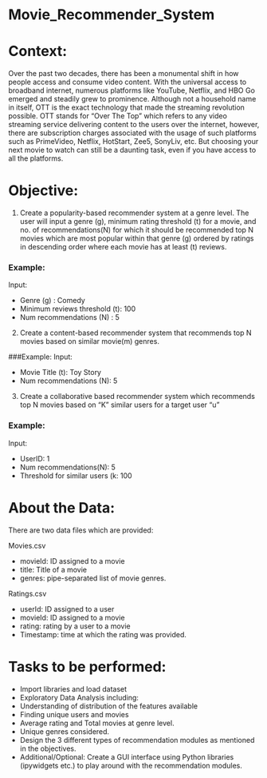 # Movie_Recommender_System

# Context:
Over the past two decades, there has been a monumental shift in how people access and consume video content. With the universal access to broadband internet, numerous platforms like YouTube, Netflix, and HBO Go emerged and steadily grew to prominence.
Although not a household name in itself, OTT is the exact technology that made the streaming revolution possible.
OTT stands for “Over The Top” which refers to any video streaming service delivering content to the users over the internet, however, there are subscription charges associated with the usage of such platforms such as PrimeVideo, Netflix, HotStart, Zee5, SonyLiv, etc.
But choosing your next movie to watch can still be a daunting task, even if you have access to all the platforms.

# Objective:
1. Create a popularity-based recommender system at a genre level. The user will input a genre (g), minimum rating threshold (t) for a movie, and no. of recommendations(N) for which it should be recommended top N movies which are most popular within that genre (g) ordered by ratings in descending order where each movie has at least (t) reviews.

### Example:
Input: 
+ Genre (g) : Comedy
+ Minimum reviews threshold (t): 100
+ Num recommendations (N) : 5

2. Create a content-based recommender system that recommends top N movies based on similar movie(m) genres.

###Example:
Input:
+ Movie Title (t): Toy Story
+ Num recommendations (N): 5

3. Create a collaborative based recommender system which recommends top N movies based on “K” similar users for a target user “u”

### Example:
Input:
+ UserID: 1 
+ Num recommendations(N): 5
+ Threshold for similar users (k: 100

# About the Data:
There are two data files which are provided:

Movies.csv
+ movieId: ID assigned to a movie
+ title: Title of a movie
+ genres: pipe-separated list of movie genres.

Ratings.csv
+ userId: ID assigned to a user
+ movieId: ID assigned to a movie
+ rating: rating by a user to a movie
+ Timestamp: time at which the rating was provided.

# Tasks to be performed:
+ Import libraries and load dataset
+ Exploratory Data Analysis including:
+ Understanding of distribution of the features available
+ Finding unique users and movies
+ Average rating and Total movies at genre level.
+ Unique genres considered.
+ Design the 3 different types of recommendation modules as mentioned in the objectives.
+ Additional/Optional: Create a GUI interface using Python libraries (ipywidgets etc.) to play around with the recommendation modules.
